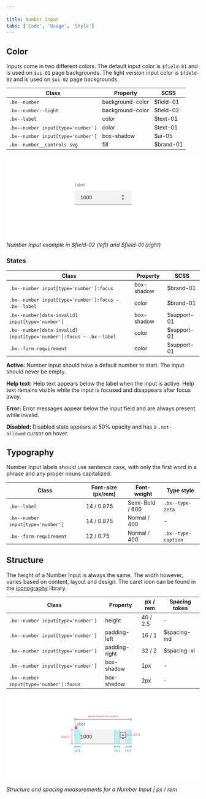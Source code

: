 ```yaml
---

title: Number input
tabs: ['Code', 'Usage', 'Style']
---
```


## Color

Inputs come in two different colors. The default input color is `$field-01` and is used on `$ui-01` page backgrounds. The light version input color is `$field-02` and is used on `$ui-02` page backgrounds.

| Class                              | Property         | SCSS      |
| ---------------------------------- | ---------------- | --------- |
| `.bx--number`                      | background-color | $field-01 |
| `.bx--number--light`               | background-color | $field-02 |
| `.bx--label`                       | color            | $text-01  |
| `.bx--number input[type='number']` | color            | $text-01  |
| `.bx--number input[type='number']` | box-shadow       | $ui-05    |
| `.bx--number__controls svg`        | fill             | $brand-01 |

![Number Input example in $field-01 and $field-02](images/number-input-style-2.png)
_Number Input example in $field-02 (left) and $field-01 (right)_

### States

| Class                                                               | Property   | SCSS        |
| ------------------------------------------------------------------- | ---------- | ----------- |
| `.bx--number input[type='number']:focus`                            | box-shadow | $brand-01   |
| `.bx--number input[type='number']:focus ~ .bx--label`               | color      | $brand-01   |
| `.bx--number[data-invalid] input[type='number']`                    | box-shadow | $support-01 |
| `.bx--number[data-invalid] input[type='number']:focus ~ .bx--label` | color      | $support-01 |
| `.bx--form-requirement`                                             | color      | $support-01 |

**Active:** Number input should have a default number to start. The input should never be empty.

**Help text:** Help text appears below the label when the input is active. Help text remains visible while the input is focused and disappears after focus away.

**Error:** Error messages appear below the input field and are always present while invalid.

**Disabled:** Disabled state appears at 50% opacity and has a `.not-allowed` cursor on hover.

## Typography

Number Input labels should use sentence case, with only the first word in a phrase and any proper nouns capitalized.

| Class                              | Font-size (px/rem) | Font-weight     | Type style          |
| ---------------------------------- | ------------------ | --------------- | ------------------- |
| `.bx--label`                       | 14 / 0.875         | Semi-Bold / 600 | `.bx--type-zeta`    |
| `.bx--number input[type='number']` | 14 / 0.875         | Normal / 400    | -                   |
| `.bx--form-requirement`            | 12 / 0.75          | Normal / 400    | `.bx--type-caption` |

## Structure

The height of a Number Input is always the same. The width however, varies based on content, layout and design. The caret icon can be found in the [iconography](/guidelines/iconography/library) library.

| Class                                    | Property      | px / rem | Spacing token |
| ---------------------------------------- | ------------- | -------- | ------------- |
| `.bx--number input[type='number']`       | height        | 40 / 2.5 | -             |
| `.bx--number input[type='number']`       | padding-left  | 16 / 1   | $spacing-md   |
| `.bx--number input[type='number']`       | padding-right | 32 / 2   | $spacing-xl   |
| `.bx--number input[type='number']`       | box-shadow    | 1px      | -             |
| `.bx--number input[type='number']:focus` | box-shadow    | 2px      | -             |

<div class="image-component">
    <img src="images/number-input-style-1.png" alt="Structure and spacing for number input" />
</div>

_Structure and spacing measurements for a Number Input | px / rem_
